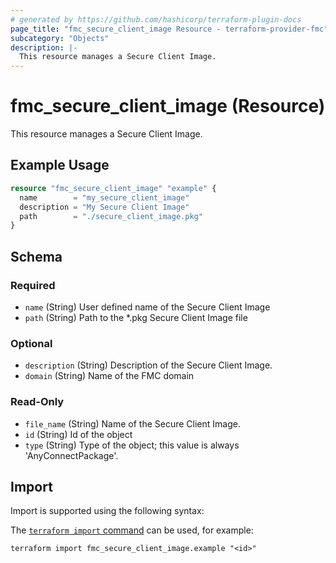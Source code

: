 ```yaml
---
# generated by https://github.com/hashicorp/terraform-plugin-docs
page_title: "fmc_secure_client_image Resource - terraform-provider-fmc"
subcategory: "Objects"
description: |-
  This resource manages a Secure Client Image.
---
```


# fmc_secure_client_image (Resource)

This resource manages a Secure Client Image.

## Example Usage

```terraform
resource "fmc_secure_client_image" "example" {
  name        = "my_secure_client_image"
  description = "My Secure Client Image"
  path        = "./secure_client_image.pkg"
}
```

<!-- schema generated by tfplugindocs -->
## Schema

### Required

- `name` (String) User defined name of the Secure Client Image
- `path` (String) Path to the *.pkg Secure Client Image file

### Optional

- `description` (String) Description of the Secure Client Image.
- `domain` (String) Name of the FMC domain

### Read-Only

- `file_name` (String) Name of the Secure Client Image.
- `id` (String) Id of the object
- `type` (String) Type of the object; this value is always 'AnyConnectPackage'.

## Import

Import is supported using the following syntax:

The [`terraform import` command](https://developer.hashicorp.com/terraform/cli/commands/import) can be used, for example:

```shell
terraform import fmc_secure_client_image.example "<id>"
```
